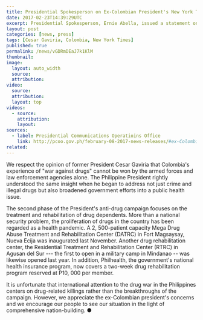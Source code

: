 ```yaml
---
title: Presidential Spokesperson on Ex-Colombian President's New York Times Opinion Article 
date: 2017-02-23T14:39:29UTC
excerpt: Presidential Spokesperson, Ernie Abella, issued a statement on 8 February 2017 regarding the opinion article of ex-Colombian President Cesar Gaviria for the New York Times.
layout: post
categories: [news, press]
tags: [Cesar Gaviria, Colombia, New York Times]
published: true
permalink: /news/vGDRmDEaJ7k1KlM
thumbnail:
image:
  layout: auto_width
  source: 
  attribution: 
video:
  source: 
  attribution: 
  layout: top
videos:
  - source: 
    attribution: 
    layout: 
sources:
  - label: Presidential Communications Operatioins Office
    link: http://pcoo.gov.ph/february-08-2017-news-releases/#ex-Colombian President Cesar Gaviria
related:
---
```


We respect the opinion of former President Cesar Gaviria that Colombia's experience of "war against drugs" cannot be won by the armed forces and law enforcement agencies alone.
The Philippine President rightly understood the same insight when he began to address not just crime and illegal drugs but also broadened government efforts into a public health issue.

The second phase of the President's anti-drug campaign focuses on the treatment and rehabilitation of drug dependents. More than a national security problem, the proliferation of drugs in the country has been regarded as a health pandemic. A 2, 500-patient capacity Mega Drug Abuse Treatment and Rehabilitation Center (DATRC) in Fort Magsaysay, Nueva Ecija was inaugurated last November. Another drug rehabilitation center, the Residential Treatment and Rehabilitation Center (RTRC) in Agusan del Sur --- the first to open in a military camp in Mindanao -- was likewise opened last year. In addition, Philhealth, the government's national health insurance program, now covers a two-week drug rehabilitation program reserved at P10, 000 per member.

It is unfortunate that international attention to the drug war in the Philippines centers on drug-related killings rather than the breakthroughs of the campaign. However, we appreciate the ex-Colombian president's concerns and we encourage our people to see our situation in the light of comprehensive nation-building.
&#x25cf;
